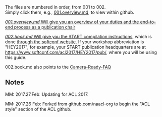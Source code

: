   
The files are numbered in order, from 001 to 002.  
Simply click them, e.g., [001.overview.md](https://github.com/acl-org/acl-pub/blob/gh-pages/001.overview.md), to view within github.

[*001.overview.md* Will give you an overview of your duties and the end-to-end process as a publication chair](https://github.com/acl-org/acl-pub/blob/gh-pages/001.index.md)

[*002.book.md* Will give you the START compilation instructions](https://github.com/acl-org/acl-pub/blob/gh-pages/002.book.md), which is done [through the softconf website](https://www.softconf.com/acl2017/).  If your workshop abbreviation is "HEY2017", for example, your START publication headquarters are at https://www.softconf.com/acl2017/HEY2017/pub/, where you will be using this guide.

002.book.md also points to the [Camera-Ready-FAQ](camera-ready-faq.md)

Notes
-----

MM: 2017.27.Feb: Updating for ACL 2017.

MM: 2017.26 Feb: Forked from github.com/naacl-org to begin the "ACL style" section of the ACL github.
